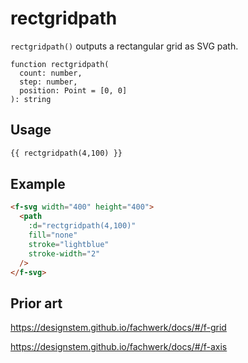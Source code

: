 # rectgridpath

`rectgridpath()` outputs a rectangular grid as SVG path.

```
function rectgridpath(
  count: number,
  step: number,
  position: Point = [0, 0]
): string
```

## Usage

```md
{{ rectgridpath(4,100) }}
```

## Example

```md
<f-svg width="400" height="400">
  <path
    :d="rectgridpath(4,100)"
    fill="none"
    stroke="lightblue"
    stroke-width="2"
  />
</f-svg>
```

## Prior art

https://designstem.github.io/fachwerk/docs/#/f-grid

https://designstem.github.io/fachwerk/docs/#/f-axis
